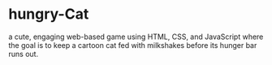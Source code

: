 # hungry-Cat
a cute, engaging web-based game using HTML, CSS, and JavaScript where the goal is to keep a cartoon cat fed with milkshakes before its hunger bar runs out.
